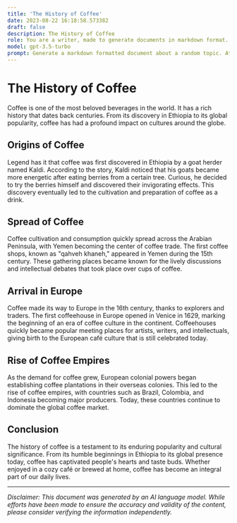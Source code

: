 ```yaml
---
title: 'The History of Coffee'
date: 2023-08-22 16:18:58.573382
draft: false
description: The History of Coffee
role: You are a writer, made to generate documents in markdown format. It is very important that all of the documents you generate are in valid markdown format.
model: gpt-3.5-turbo
prompt: Generate a markdown formatted document about a random topic. At the bottom, include a disclaimer explaining that the document was generated by you. The first line of the document should be the title. Make sure that the entire document is in proper markdown format, using a mix of various tags to make the document visually appealing.
---
```


# The History of Coffee

Coffee is one of the most beloved beverages in the world. It has a rich history that dates back centuries. From its discovery in Ethiopia to its global popularity, coffee has had a profound impact on cultures around the globe.

## Origins of Coffee

Legend has it that coffee was first discovered in Ethiopia by a goat herder named Kaldi. According to the story, Kaldi noticed that his goats became more energetic after eating berries from a certain tree. Curious, he decided to try the berries himself and discovered their invigorating effects. This discovery eventually led to the cultivation and preparation of coffee as a drink.

## Spread of Coffee

Coffee cultivation and consumption quickly spread across the Arabian Peninsula, with Yemen becoming the center of coffee trade. The first coffee shops, known as "qahveh khaneh," appeared in Yemen during the 15th century. These gathering places became known for the lively discussions and intellectual debates that took place over cups of coffee.

## Arrival in Europe

Coffee made its way to Europe in the 16th century, thanks to explorers and traders. The first coffeehouse in Europe opened in Venice in 1629, marking the beginning of an era of coffee culture in the continent. Coffeehouses quickly became popular meeting places for artists, writers, and intellectuals, giving birth to the European café culture that is still celebrated today.

## Rise of Coffee Empires

As the demand for coffee grew, European colonial powers began establishing coffee plantations in their overseas colonies. This led to the rise of coffee empires, with countries such as Brazil, Colombia, and Indonesia becoming major producers. Today, these countries continue to dominate the global coffee market.

## Conclusion

The history of coffee is a testament to its enduring popularity and cultural significance. From its humble beginnings in Ethiopia to its global presence today, coffee has captivated people's hearts and taste buds. Whether enjoyed in a cozy café or brewed at home, coffee has become an integral part of our daily lives.

---

*Disclaimer: This document was generated by an AI language model. While efforts have been made to ensure the accuracy and validity of the content, please consider verifying the information independently.*